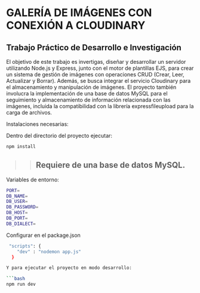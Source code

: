 # GALERÍA DE IMÁGENES CON CONEXIÓN A CLOUDINARY

## Trabajo Práctico de Desarrollo e Investigación

El objetivo de este trabajo es invertigas, diseñar y desarrollar un servidor
utilizando Node.js y Express, junto con el motor de plantillas EJS, para crear un sistema
de gestión de imágenes con operaciones CRUD (Crear, Leer, Actualizar y Borrar).
Además, se busca integrar el servicio Cloudinary para el almacenamiento y
manipulación de imágenes. El proyecto también involucra la implementación de una
base de datos MySQL para el seguimiento y almacenamiento de información
relacionada con las imágenes, incluida la compatibilidad con la librería expressfileupload
para la carga de archivos.

Instalaciones necesarias:

Dentro del directorio del proyecto ejecutar:

```bash
npm install
```

> > ## Requiere de una base de datos MySQL.

Variables de entorno:

```bash
PORT=
DB_NAME=
DB_USER=
DB_PASSWORD=
DB_HOST=
DB_PORT=
DB_DIALECT=
```

Configurar en el package.json

```bash
 "scripts": {
    "dev" : "nodemon app.js"
  }

Y para ejecutar el proyecto en modo desarrollo:

```bash
npm run dev
```
